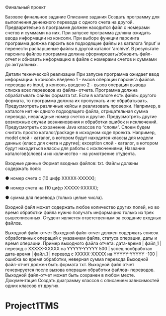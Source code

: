 Финальный проект

Базовое финальное задание
Описание задания
Создать программу для выполнения денежного перевода с одного счета на другой.
Предварительно в программе должен находится файл с номерами счетов и суммами
на них. При запуске программа должна ожидать ввода информации из консоли.
При выборе функции парсинга программа должна парсить все подходящие файлы из
каталога ‘input’ и перенести распаршеные файлы в другой каталог ‘archive’. В
результате парсинга файлов программа должна сформировать/обновить файл-отчет и
обновить информацию в файле с номерами счетов и суммами до актуальных.

Детали технической реализации
При запуске программа ожидает ввод информации:
в консоль введено 1 - вызов операции парсинга файлов перевода из input,
в консоль введено 2 - вызов операции вывода списка всех переводов из файла-
отчета.
Программа должна обрабатывать файлы формата txt.
Если в каталоге есть файлы другого формата, то программа должна их пропускать и
не обрабатывать. Предусмотреть различные кейсы и реализовать проверки.
Например, в каталоге нет ни одного подходящего файла, отрицательная сумма
перевода, невалидные номер счетов и другие. Предусмотреть другие возможные
случаи возникновения и обработки ошибок и исключений. Предусмотреть сохранение
Java классов по “слоям”. Слоем будем считать просто каталог/package в исходном
коде проекта. Например, model слой - каталог, в котором будут находится классы для
модели данных (класс для счета и другие); exception слой - каталог, в котором будут
находиться классы для работы с исключениями; Название каталогов(слоев) и их
количество - на усмотрение студента.

Входные данные
Формат входных файлов: txt.
Файлы должны содержать поля:

● номер счета с (10 цифр ХХХХХ-ХХХХХ);

● номер счета на (10 цифр ХХХХХ-ХХХХХ);

● сумма для перевода (только целые числа).

Входной файл может содержать любое количество других полей, но во время
обработки файла нужно получать информацию только из трех вышеописанных.
Студент является ответственным за создание входных файлов.


Выходной файл-отчет
Выходной файл-отчет должен содержать список обработанных операций с указанием
файла, статуса операции, даты и время операции.
Пример выходного файла отчета:
дата-время | файл_1 | перевод с XXXXX-XXXXX на YYYYY-YYYYY 500 | успешнообработан
дата-время | файл_1 | перевод с XXXXX-XXXXX на YYYYY-YYYYY -100 | ошибка во время обработки, неверная сумма перевода
Выходной файл-отчет должен быть формата тхт.
Выходной файл отчет генерируется после вызова операции обработки файлов- переводов. Выходной файл-отчет может быть сохранен в любом месте.
Документация
Создать диаграмму классов с описанием зависимостей одних классов от других.

# Project1TMS
